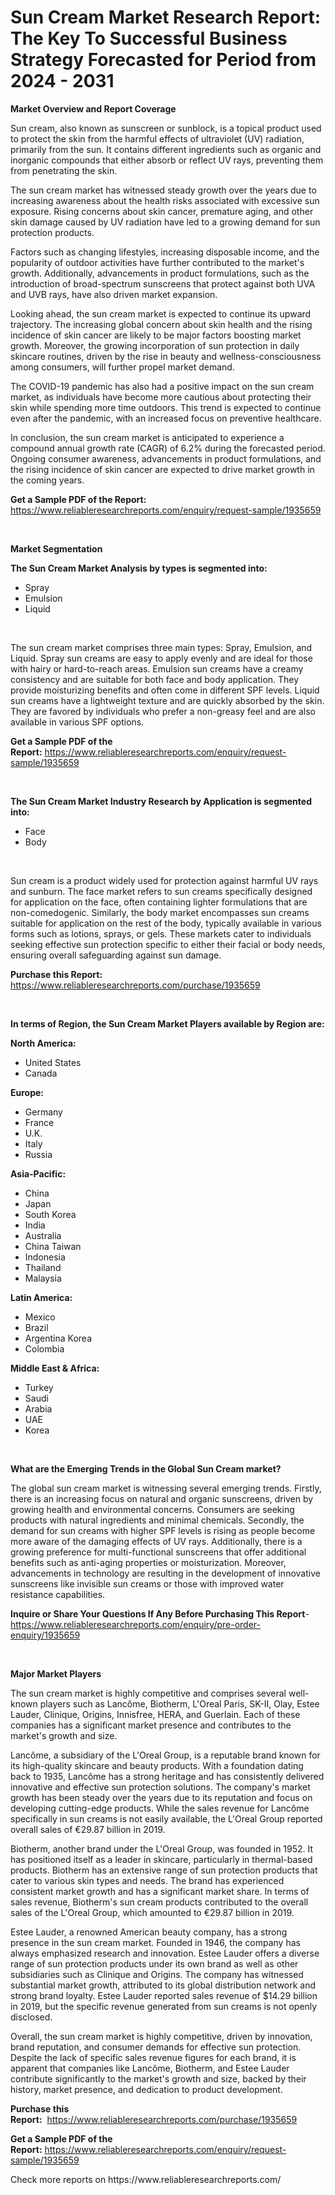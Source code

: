 <p><h1>Sun Cream Market Research Report: The Key To Successful Business Strategy Forecasted for Period from 2024 - 2031</h1></p><p><strong>Market Overview and Report Coverage</strong></p>
<p><p>Sun cream, also known as sunscreen or sunblock, is a topical product used to protect the skin from the harmful effects of ultraviolet (UV) radiation, primarily from the sun. It contains different ingredients such as organic and inorganic compounds that either absorb or reflect UV rays, preventing them from penetrating the skin.</p><p>The sun cream market has witnessed steady growth over the years due to increasing awareness about the health risks associated with excessive sun exposure. Rising concerns about skin cancer, premature aging, and other skin damage caused by UV radiation have led to a growing demand for sun protection products.</p><p>Factors such as changing lifestyles, increasing disposable income, and the popularity of outdoor activities have further contributed to the market's growth. Additionally, advancements in product formulations, such as the introduction of broad-spectrum sunscreens that protect against both UVA and UVB rays, have also driven market expansion.</p><p>Looking ahead, the sun cream market is expected to continue its upward trajectory. The increasing global concern about skin health and the rising incidence of skin cancer are likely to be major factors boosting market growth. Moreover, the growing incorporation of sun protection in daily skincare routines, driven by the rise in beauty and wellness-consciousness among consumers, will further propel market demand.</p><p>The COVID-19 pandemic has also had a positive impact on the sun cream market, as individuals have become more cautious about protecting their skin while spending more time outdoors. This trend is expected to continue even after the pandemic, with an increased focus on preventive healthcare.</p><p>In conclusion, the sun cream market is anticipated to experience a compound annual growth rate (CAGR) of 6.2% during the forecasted period. Ongoing consumer awareness, advancements in product formulations, and the rising incidence of skin cancer are expected to drive market growth in the coming years.</p></p>
<p><strong>Get a Sample PDF of the Report:</strong> <a href="https://www.reliableresearchreports.com/enquiry/request-sample/1935659">https://www.reliableresearchreports.com/enquiry/request-sample/1935659</a></p>
<p>&nbsp;</p>
<p><strong>Market Segmentation</strong></p>
<p><strong>The Sun Cream Market Analysis by types is segmented into:</strong></p>
<p><ul><li>Spray</li><li>Emulsion</li><li>Liquid</li></ul></p>
<p>&nbsp;</p>
<p><p>The sun cream market comprises three main types: Spray, Emulsion, and Liquid. Spray sun creams are easy to apply evenly and are ideal for those with hairy or hard-to-reach areas. Emulsion sun creams have a creamy consistency and are suitable for both face and body application. They provide moisturizing benefits and often come in different SPF levels. Liquid sun creams have a lightweight texture and are quickly absorbed by the skin. They are favored by individuals who prefer a non-greasy feel and are also available in various SPF options.</p></p>
<p><strong>Get a Sample PDF of the Report:</strong>&nbsp;<a href="https://www.reliableresearchreports.com/enquiry/request-sample/1935659">https://www.reliableresearchreports.com/enquiry/request-sample/1935659</a></p>
<p>&nbsp;</p>
<p><strong>The Sun Cream Market Industry Research by Application is segmented into:</strong></p>
<p><ul><li>Face</li><li>Body</li></ul></p>
<p>&nbsp;</p>
<p><p>Sun cream is a product widely used for protection against harmful UV rays and sunburn. The face market refers to sun creams specifically designed for application on the face, often containing lighter formulations that are non-comedogenic. Similarly, the body market encompasses sun creams suitable for application on the rest of the body, typically available in various forms such as lotions, sprays, or gels. These markets cater to individuals seeking effective sun protection specific to either their facial or body needs, ensuring overall safeguarding against sun damage.</p></p>
<p><strong>Purchase this Report:</strong>&nbsp; <a href="https://www.reliableresearchreports.com/purchase/1935659">https://www.reliableresearchreports.com/purchase/1935659</a></p>
<p>&nbsp;</p>
<p><strong>In terms of Region, the Sun Cream Market Players available by Region are:</strong></p>
<p>
    <p> <strong> North America: </strong>
        <ul>
            <li>United States</li>
            <li>Canada</li>
        </ul>
        </p> 
    <p> <strong> Europe: </strong>
        <ul>
            <li>Germany</li>
            <li>France</li>
            <li>U.K.</li>
            <li>Italy</li>
            <li>Russia</li>
        </ul>
        </p> 
    <p> <strong> Asia-Pacific: </strong>
        <ul>
            <li>China</li>
            <li>Japan</li>
            <li>South Korea</li>
            <li>India</li>
            <li>Australia</li>
            <li>China Taiwan</li>
            <li>Indonesia</li>
            <li>Thailand</li>
            <li>Malaysia</li>
        </ul>
        </p> 
    <p> <strong> Latin America: </strong>
        <ul>
            <li>Mexico</li>
            <li>Brazil</li>
            <li>Argentina Korea</li>
            <li>Colombia</li>
        </ul>
        </p> 
    <p> <strong> Middle East & Africa: </strong>
        <ul>
            <li>Turkey</li>
            <li>Saudi</li>
            <li>Arabia</li>
            <li>UAE</li>
            <li>Korea</li>
        </ul>
    </p>
    </p>
<p>&nbsp;</p>
<p><strong>What are the Emerging Trends in the Global Sun Cream market?</strong></p>
<p><p>The global sun cream market is witnessing several emerging trends. Firstly, there is an increasing focus on natural and organic sunscreens, driven by growing health and environmental concerns. Consumers are seeking products with natural ingredients and minimal chemicals. Secondly, the demand for sun creams with higher SPF levels is rising as people become more aware of the damaging effects of UV rays. Additionally, there is a growing preference for multi-functional sunscreens that offer additional benefits such as anti-aging properties or moisturization. Moreover, advancements in technology are resulting in the development of innovative sunscreens like invisible sun creams or those with improved water resistance capabilities.</p></p>
<p><strong>Inquire or Share Your Questions If Any Before Purchasing This Report</strong>- <a href="https://www.reliableresearchreports.com/enquiry/pre-order-enquiry/1935659">https://www.reliableresearchreports.com/enquiry/pre-order-enquiry/1935659</a></p>
<p>&nbsp;</p>
<p><strong>Major Market Players</strong></p>
<p><p>The sun cream market is highly competitive and comprises several well-known players such as Lancôme, Biotherm, L'Oreal Paris, SK-II, Olay, Estee Lauder, Clinique, Origins, Innisfree, HERA, and Guerlain. Each of these companies has a significant market presence and contributes to the market's growth and size.</p><p>Lancôme, a subsidiary of the L'Oreal Group, is a reputable brand known for its high-quality skincare and beauty products. With a foundation dating back to 1935, Lancôme has a strong heritage and has consistently delivered innovative and effective sun protection solutions. The company's market growth has been steady over the years due to its reputation and focus on developing cutting-edge products. While the sales revenue for Lancôme specifically in sun creams is not easily available, the L'Oreal Group reported overall sales of €29.87 billion in 2019.</p><p>Biotherm, another brand under the L'Oreal Group, was founded in 1952. It has positioned itself as a leader in skincare, particularly in thermal-based products. Biotherm has an extensive range of sun protection products that cater to various skin types and needs. The brand has experienced consistent market growth and has a significant market share. In terms of sales revenue, Biotherm's sun cream products contributed to the overall sales of the L'Oreal Group, which amounted to €29.87 billion in 2019.</p><p>Estee Lauder, a renowned American beauty company, has a strong presence in the sun cream market. Founded in 1946, the company has always emphasized research and innovation. Estee Lauder offers a diverse range of sun protection products under its own brand as well as other subsidiaries such as Clinique and Origins. The company has witnessed substantial market growth, attributed to its global distribution network and strong brand loyalty. Estee Lauder reported sales revenue of $14.29 billion in 2019, but the specific revenue generated from sun creams is not openly disclosed.</p><p>Overall, the sun cream market is highly competitive, driven by innovation, brand reputation, and consumer demands for effective sun protection. Despite the lack of specific sales revenue figures for each brand, it is apparent that companies like Lancôme, Biotherm, and Estee Lauder contribute significantly to the market's growth and size, backed by their history, market presence, and dedication to product development.</p></p>
<p><strong>Purchase this Report:</strong>&nbsp;&nbsp;<a href="https://www.reliableresearchreports.com/purchase/1935659">https://www.reliableresearchreports.com/purchase/1935659</a></p>
<p></p>
<p><strong>Get a Sample PDF of the Report:</strong>&nbsp;<a href="https://www.reliableresearchreports.com/enquiry/request-sample/1935659">https://www.reliableresearchreports.com/enquiry/request-sample/1935659</a></p>
<p>Check more reports on https://www.reliableresearchreports.com/</p>